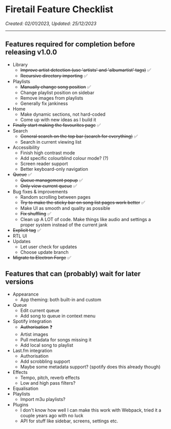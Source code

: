 # Firetail Feature Checklist
*Created: 02/01/2023, Updated: 25/12/2023*

---

## Features required for completion before releasing v1.0.0
- Library
  - ~~Improve artist detection (use 'artists' and 'albumartist' tags)~~ ✅
  - ~~Recursive directory importing~~ ✅
- Playlists
  - ~~Manually change song position~~ ✅
  - Change playlist position on sidebar
  - Remove images from playlists
  - Generally fix jankiness
- Home
  - Make dynamic sections, not hard-coded
  - Come up with new ideas as I build it
- ~~Finally start making the favourites page~~ ✅
- Search
  - ~~General search on the top bar (search for everything)~~ ✅
  - Search in current viewing list
- Accessibility
  - Finish high contrast mode
  - Add specific colourblind colour mode? (?)
  - Screen reader support
  - Better keyboard-only navigation
- ~~Queue~~ ✅
  - ~~Queue management popup~~ ✅
  - ~~Only view current queue~~ ✅
- Bug fixes & improvements
  - Random scrolling between pages
  - ~~Try to make the sticky bar on song list pages work better~~ ✅
  - Make UI as smooth and quality as possible
  - ~~Fix shuffling~~ ✅
  - Clean up A LOT of code. Make things like audio and settings a proper system instead of the current jank
- ~~Explicit tag~~ ✅
- RTL UI
- Updates
  - Let user check for updates
  - Choose update branch
- ~~Migrate to Electron Forge~~ ✅


## Features that can (probably) wait for later versions
- Appearance
  - App theming: both built-in and custom
- Queue
  - Edit current queue
  - Add song to queue in context menu
- Spotify integration
  - ~~Authorisation~~ ❓
  - Artist images
  - Pull metadata for songs missing it
  - Add local song to playlist
- Last.fm integration
  - Authorisation
  - Add scrobbling support
  - Maybe some metadata support? (spotify does this already though)
- Effects
  - Tempo, pitch, reverb effects
  - Low and high pass filters?
- Equalisation
- Playlists
  - Import m3u playlists?
- Plugins
  - I don't know how well I can make this work with Webpack, tried it a couple years ago with no luck
  - API for stuff like sidebar, screens, settings etc.